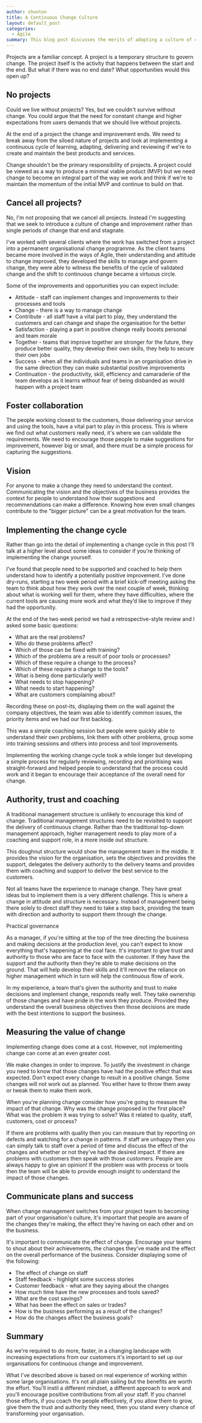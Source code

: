 ```yaml
---
author: shunton
title: A Continuous Change Culture
layout: default_post
categories:
  - Agile
summary: This blog post discusses the merits of adopting a culture of continuous change
---
```


Projects are a familiar concept. A project is a temporary structure to govern change. The project itself is the activity that happens between the start and the end. But what if there was no end date? What opportunities would this open up?

## No projects

Could we live without projects? Yes, but we couldn't survive without change. You could argue that the need for constant change and higher expectations from users demands that we should live without projects.

At the end of a project the change and improvement ends. We need to break away from the siloed nature of projects and look at implementing a continuous cycle of learning, adapting, delivering and reviewing if we're to create and maintain the best products and services.

Change shouldn't be the primary responsibility of projects. A project could be viewed as a way to produce a minimal viable product (MVP) but we need change to become an integral part of the way we work and think if we're to maintain the momentum of the initial MVP and continue to build on that.

## Cancel all projects?

No, I'm not proposing that we cancel all projects. Instead I'm suggesting that we seek to introduce a culture of change and improvement rather than single periods of change that end and stagnate.

I've worked with several clients where the work has switched from a project into a permanent organisational change programme. As the client teams became more involved in the ways of Agile, their understanding and attitude to change improved, they developed the skills to manage and govern change, they were able to witness the benefits of the cycle of validated change and the shift to continuous change became a virtuous circle.

Some of the improvements and opportunities you can expect include:

 * Attitude - staff can implement changes and improvements to their processes and tools
 * Change - there is a way to manage change
 * Contribute - all staff have a vital part to play, they understand the customers and can change and shape the organisation for the better
 * Satisfaction - playing a part in positive change really boosts personal and team morale
 * Together - teams that improve together are stronger for the future, they produce better quality, they develop their own skills, they help to secure their own jobs
 * Success - when all the individuals and teams in an organisation drive in the same direction they can make substantial positive improvements
 * Continuation - the productivity, skill, efficiency and camaraderie of the team develops as it learns without fear of being disbanded as would happen with a project team

## Foster collaboration

The people working closest to the customers, those delivering your service and using the tools, have a vital part to play in this process. This is where we find out what customers really need, it's where we can validate the requirements. We need to encourage those people to make suggestions for improvement, however big or small, and there must be a simple process for capturing the suggestions.

## Vision

For anyone to make a change they need to understand the context. Communicating the vision and the objectives of the business provides the context for people to understand how their suggestions and recommendations can make a difference. Knowing how even small changes contribute to the "bigger picture" can be a great motivation for the team.

## Implementing the change cycle

Rather than go into the detail of implementing a change cycle in this post I'll talk at a higher level about some ideas to consider if you're thinking of implementing the change yourself.

I’ve found that people need to be supported and coached to help them understand how to identify a potentially positive improvement. I’ve done dry-runs, starting a two week period with a brief kick-off meeting asking the team to think about how they work over the next couple of week, thinking about what is working well for them, where they have difficulties, where the current tools are causing more work and what they’d like to improve if they had the opportunity.

At the end of the two week period we had a retrospective-style review and I asked some basic questions:

 * What are the real problems?
 * Who do these problems affect?
 * Which of those can be fixed with training?
 * Which of the problems are a result of poor tools or processes?
 * Which of these require a change to the process?
 * Which of these require a change to the tools?
 * What is being done particularly well?
 * What needs to stop happening?
 * What needs to start happening?
 * What are customers complaining about?

Recording these on post-its, displaying them on the wall against the company objectives, the team was able to identify common issues, the priority items and we had our first backlog.

This was a simple coaching session but people were quickly able to understand their own problems, link them with other problems, group some into training sessions and others into process and tool improvements.

Implementing the working change cycle took a while longer but developing a simple process for regularly reviewing, recording and prioritising was straight-forward and helped people to understand that the process could work and it began to encourage their acceptance of the overall need for change.

## Authority, trust and coaching

A traditional management structure is unlikely to encourage this kind of change. Traditional management structures need to be revisited to support the delivery of continuous change. Rather than the traditional top-down management approach, higher management needs to play more of a coaching and support role, in a more inside out structure.

This doughnut structure would show the management team in the middle. It provides the vision for the organisation, sets the objectives and provides the support, delegates the delivery authority to the delivery teams and provides them with coaching and support to deliver the best service to the customers.

Not all teams have the experience to manage change. They have great ideas but to implement them is a very different challenge. This is where a change in attitude and structure is necessary. Instead of management being there solely to direct staff they need to take a step back, providing the team with direction and authority to support them through the change.

Practical governance

As a manager, if you're sitting at the top of the tree directing the business and making decisions at the production level, you can't expect to know everything that's happening at the coal face. It's important to give trust and authority to those who are face to face with the customer. If they have the support and the authority then they're able to make decisions on the ground. That will help develop their skills and it'll remove the reliance on higher management which in turn will help the continuous flow of work.

In my experience, a team that's given the authority and trust to make decisions and implement change, responds really well. They take ownership of those changes and have pride in the work they produce. Provided they understand the overall business objectives then those decisions are made with the best intentions to support the business.

## Measuring the value of change

Implementing change does come at a cost. However, not implementing change can come at an even greater cost.

We make changes in order to improve. To justify the investment in change you need to know that those changes have had the positive effect that was expected. Don't expect every change to result in a positive change. Some changes will not work out as planned. You either have to throw them away or tweak them to make them work.

When you're planning change consider how you're going to measure the impact of that change. Why was the change proposed in the first place? What was the problem it was trying to solve? Was it related to quality, staff, customers, cost or process?

If there are problems with quality then you can measure that by reporting on defects and watching for a change in patterns. If staff are unhappy then you can simply talk to staff over a period of time and discuss the effect of the changes and whether or not they've had the desired impact. If there are problems with customers then speak with those customers. People are always happy to give an opinion! If the problem was with process or tools then the team will be able to provide enough insight to understand the impact of those changes.

## Communicate plans and success

When change management switches from your project team to becoming part of your organisation's culture, it's important that people are aware of the changes they're making, the effect they're having on each other and on the business.

It's important to communicate the effect of change. Encourage your teams to shout about their achievements, the changes they've made and the effect on the overall performance of the business. Consider displaying some of the following:

 * The effect of change on staff
 * Staff feedback - highlight some success stories
 * Customer feedback - what are they saying about the changes
 * How much time have the new processes and tools saved?
 * What are the cost savings?
 * What has been the effect on sales or trades?
 * How is the business performing as a result of the changes?
 * How do the changes affect the business goals?

## Summary

As we're required to do more, faster, in a changing landscape with increasing expectations from our customers it's important to set up our organisations for continuous change and improvement.

What I've described above is based on real experience of working within some large organisations. It's not all plain sailing but the benefits are worth the effort. You'll instil a different mindset, a different approach to work and you'll encourage positive contributions from all your staff. If you channel those efforts, if you coach the people effectively, if you allow them to grow, give them the trust and authority they need, then you stand every chance of transforming your organisation.
